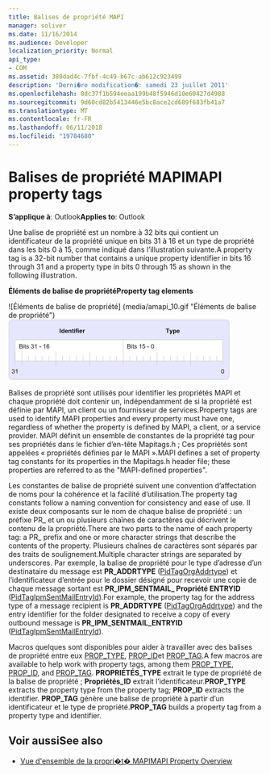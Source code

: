 ```yaml
---
title: Balises de propriété MAPI
manager: soliver
ms.date: 11/16/2014
ms.audience: Developer
localization_priority: Normal
api_type:
- COM
ms.assetid: 380dad4c-7fbf-4c49-b67c-ab612c923499
description: 'Derni�re modification�: samedi 23 juillet 2011'
ms.openlocfilehash: 8dc37f1b594eeaa199b48f5946d10e60427d4988
ms.sourcegitcommit: 9d60cd82b5413446e5bc8ace2cd689f683fb41a7
ms.translationtype: MT
ms.contentlocale: fr-FR
ms.lasthandoff: 06/11/2018
ms.locfileid: "19784680"
---
```

# <a name="mapi-property-tags"></a><span data-ttu-id="9377a-103">Balises de propriété MAPI</span><span class="sxs-lookup"><span data-stu-id="9377a-103">MAPI property tags</span></span>
  
<span data-ttu-id="9377a-104">**S’applique à**: Outlook</span><span class="sxs-lookup"><span data-stu-id="9377a-104">**Applies to**: Outlook</span></span> 
  
<span data-ttu-id="9377a-105">Une balise de propriété est un nombre à 32 bits qui contient un identificateur de la propriété unique en bits 31 à 16 et un type de propriété dans les bits 0 à 15, comme indiqué dans l’illustration suivante.</span><span class="sxs-lookup"><span data-stu-id="9377a-105">A property tag is a 32-bit number that contains a unique property identifier in bits 16 through 31 and a property type in bits 0 through 15 as shown in the following illustration.</span></span> 
  
<span data-ttu-id="9377a-106">**Éléments de balise de propriété**</span><span class="sxs-lookup"><span data-stu-id="9377a-106">**Property tag elements**</span></span>
  
<span data-ttu-id="9377a-107">![Éléments de balise de propriété] (media/amapi_10.gif "Éléments de balise de propriété")</span><span class="sxs-lookup"><span data-stu-id="9377a-107">![Property tag elements](media/amapi_10.gif "Property tag elements")</span></span>
  
<span data-ttu-id="9377a-108">Balises de propriété sont utilisés pour identifier les propriétés MAPI et chaque propriété doit contenir un, indépendamment de si la propriété est définie par MAPI, un client ou un fournisseur de services.</span><span class="sxs-lookup"><span data-stu-id="9377a-108">Property tags are used to identify MAPI properties and every property must have one, regardless of whether the property is defined by MAPI, a client, or a service provider.</span></span> <span data-ttu-id="9377a-109">MAPI définit un ensemble de constantes de la propriété tag pour ses propriétés dans le fichier d’en-tête Mapitags.h ; Ces propriétés sont appelées « propriétés définies par le MAPI ».</span><span class="sxs-lookup"><span data-stu-id="9377a-109">MAPI defines a set of property tag constants for its properties in the Mapitags.h header file; these properties are referred to as the "MAPI-defined properties".</span></span> 
  
<span data-ttu-id="9377a-110">Les constantes de balise de propriété suivent une convention d’affectation de noms pour la cohérence et la facilité d’utilisation.</span><span class="sxs-lookup"><span data-stu-id="9377a-110">The property tag constants follow a naming convention for consistency and ease of use.</span></span> <span data-ttu-id="9377a-111">Il existe deux composants sur le nom de chaque balise de propriété : un préfixe PR_ et un ou plusieurs chaînes de caractères qui décrivent le contenu de la propriété.</span><span class="sxs-lookup"><span data-stu-id="9377a-111">There are two parts to the name of each property tag: a PR_ prefix and one or more character strings that describe the contents of the property.</span></span> <span data-ttu-id="9377a-112">Plusieurs chaînes de caractères sont séparés par des traits de soulignement.</span><span class="sxs-lookup"><span data-stu-id="9377a-112">Multiple character strings are separated by underscores.</span></span> <span data-ttu-id="9377a-113">Par exemple, la balise de propriété pour le type d’adresse d’un destinataire du message est **PR\_ADDRTYPE** ([PidTagOrgAddrtype](http://msdn.microsoft.com/library/d40b5707-e4d5-4746-88d4-8616a3789789%28Office.15%29.aspx)) et l’identificateur d’entrée pour le dossier désigné pour recevoir une copie de chaque message sortant est **PR_IPM_SENTMAIL_ Propriété ENTRYID** ([PidTagIpmSentMailEntryId](pidtagipmsentmailentryid-canonical-property.md)).</span><span class="sxs-lookup"><span data-stu-id="9377a-113">For example, the property tag for the address type of a message recipient is **PR\_ADDRTYPE** ([PidTagOrgAddrtype](http://msdn.microsoft.com/library/d40b5707-e4d5-4746-88d4-8616a3789789%28Office.15%29.aspx)) and the entry identifier for the folder designated to receive a copy of every outbound message is **PR_IPM_SENTMAIL_ENTRYID** ([PidTagIpmSentMailEntryId](pidtagipmsentmailentryid-canonical-property.md)).</span></span>
  
<span data-ttu-id="9377a-114">Macros quelques sont disponibles pour aider à travailler avec des balises de propriété entre eux [PROP_TYPE](prop_type.md), [PROP_ID](prop_id.md)et [PROP_TAG](prop_tag.md).</span><span class="sxs-lookup"><span data-stu-id="9377a-114">A few macros are available to help work with property tags, among them [PROP_TYPE](prop_type.md), [PROP_ID](prop_id.md), and [PROP_TAG](prop_tag.md).</span></span> <span data-ttu-id="9377a-115">**PROPRIÉTÉS\_TYPE** extrait le type de propriété de la balise de propriété ; **Propriétés\_ID** extrait l’identificateur.</span><span class="sxs-lookup"><span data-stu-id="9377a-115">**PROP\_TYPE** extracts the property type from the property tag; **PROP\_ID** extracts the identifier.</span></span> <span data-ttu-id="9377a-116">**PROP_TAG** génère une balise de propriété à partir d’un identificateur et le type de propriété.</span><span class="sxs-lookup"><span data-stu-id="9377a-116">**PROP_TAG** builds a property tag from a property type and identifier.</span></span> 
  
## <a name="see-also"></a><span data-ttu-id="9377a-117">Voir aussi</span><span class="sxs-lookup"><span data-stu-id="9377a-117">See also</span></span>

- [<span data-ttu-id="9377a-118">Vue d'ensemble de la propri�t� MAPI</span><span class="sxs-lookup"><span data-stu-id="9377a-118">MAPI Property Overview</span></span>](mapi-property-overview.md)

